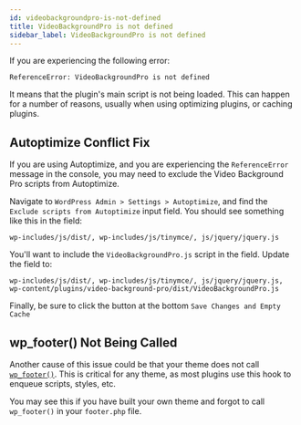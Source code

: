 ```yaml
---
id: videobackgroundpro-is-not-defined
title: VideoBackgroundPro is not defined
sidebar_label: VideoBackgroundPro is not defined
---
```


If you are experiencing the following error:

```
ReferenceError: VideoBackgroundPro is not defined
```

It means that the plugin's main script is not being loaded. This can happen for a number of reasons, usually when using optimizing plugins, or caching plugins.

## Autoptimize Conflict Fix

If you are using Autoptimize, and you are experiencing the `ReferenceError` message in the console, you may need to exclude the Video Background Pro scripts from Autoptimize.

Navigate to `WordPress Admin > Settings > Autoptimize`, and find the `Exclude scripts from Autoptimize` input field. You should see something like this in the field:

```
wp-includes/js/dist/, wp-includes/js/tinymce/, js/jquery/jquery.js
```

You'll want to include the `VideoBackgroundPro.js` script in the field. Update the field to:

```
wp-includes/js/dist/, wp-includes/js/tinymce/, js/jquery/jquery.js, wp-content/plugins/video-background-pro/dist/VideoBackgroundPro.js
```

Finally, be sure to click the button at the bottom `Save Changes and Empty Cache`

## wp_footer() Not Being Called

Another cause of this issue could be that your theme does not call [`wp_footer()`](https://developer.wordpress.org/reference/functions/wp_footer/). This is critical for any theme, as most plugins use this hook to enqueue scripts, styles, etc.

You may see this if you have built your own theme and forgot to call `wp_footer()` in your `footer.php` file.
